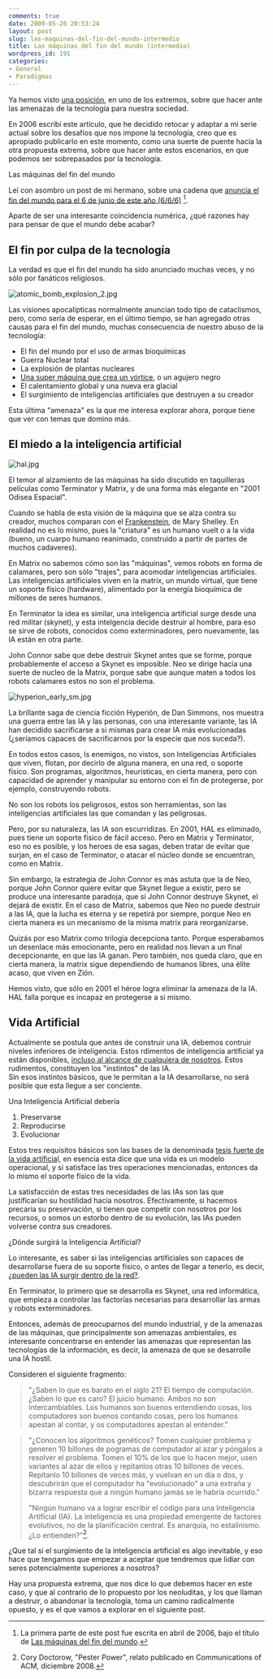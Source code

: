 ```yaml
---
comments: true
date: 2009-05-26 20:53:24
layout: post
slug: las-maquinas-del-fin-del-mundo-intermedio
title: Las máquinas del fin del mundo (intermedio)
wordpress_id: 191
categories:
- General
- Paradigmas
---
```


Ya hemos visto [una posición](http://www.lnds.net/2009/05/el-desafio-del-nuevo-ludita.html), en uno de los extremos, sobre que hacer ante las amenazas de la tecnología para nuestra sociedad.

En 2006 escribí este artículo, que he decidido retocar y adaptar a mi serie actual sobre los desafíos que nos impone la tecnología, creo que es apropiado publicarlo en este momento, como una suerte de puente hacia la otra propuesta extrema, sobre que hacer ante estos escenarios, en que podemos ser sobrepasados por la tecnología.


Las máquinas del fin del mundo

Leí con asombro un post de mi hermano, sobre una cadena que [anuncia el fin del mundo para el 6 de junio de este año (6/6/6)](http://www.ricardodiaz.org/archives/2006/04/fin.html) [^1].


Aparte de ser una interesante coincidencia numérica, ¿qué razones hay para pensar de que el mundo debe acabar?

## El fin por culpa de la tecnología

La verdad es que el fin del mundo ha sido anunciado muchas veces, y no sólo por fanáticos religiosos.

![atomic_bomb_explosion_2.jpg](atomic_bomb_explosion_2.jpg)

Las visiones apocalípticas normalmente anuncian todo tipo de cataclismos, pero, como sería de esperar, en el último tiempo, se han agregado otras causas para el fin del mundo, muchas consecuencia de nuestro abuso de la tecnología:

  * El fin del mundo por el uso de armas bioquímicas
  * Guerra Nuclear total
  * La explosión de plantas nucleares
  * [Una super máquina que crea un vórtice](http://www.lnds.net/2008/09/buuum.html), o un agujero negro
  * El calentamiento global y una nueva era glacial
  * El surgimiento de inteligencias artificiales que destruyen a su creador

Esta última "amenaza" es la que me interesa explorar ahora, porque tiene que ver con temas que domino más.


## El miedo a la inteligencia artificial

![hal.jpg](hal9000.jpg)

El temor al alzamiento de las máquinas ha sido discutido en taquilleras películas como Terminator y Matrix, y de una forma más elegante en "2001 Odisea Espacial".

  
Cuando se habla de esta visión de la máquina que se alza contra su creador, muchos comparan con el [Frankenstein](http://www.literature.org/authors/shelley-mary/frankenstein/), de Mary Shelley. En realidad no es lo mismo, pues la "criatura" es un humano vuelt
o a la vida (bueno, un cuarpo humano reanimado, construido a partir de partes de muchos cadaveres).

En Matrix no sabemos cómo son las "máquinas", vemos robots en forma de calamares, pero son sólo "trajes", para acomodar inteligencias artificiales. Las inteligencias artificiales viven en la matrix, un mundo virtual, que tiene un soporte físico (hardware), alimentado por la energía bioquímica de millones de seres humanos.

En Terminator la idea es similar, una inteligencia artificial surge desde una red militar (skynet), y esta intelgencia decide destruir al hombre, para eso se sirve de robots, conocidos como exterminadores, pero nuevamente, las IA están en otra parte.

John Connor sabe que debe destruir Skynet antes que se forme, porque probablemente el acceso a Skynet es imposible. Neo se dirige hacia una suerte de nucleo de la Matrix, porque sabe que aunque maten a todos los robots calamares estos no son el problema.

![hyperion_early_sm.jpg](hyperion_early_sm.jpg)

La brillante saga de ciencia ficción Hyperión, de Dan Simmons, nos muestra una guerra entre las IA y las personas, con una interesante variante, las IA han decidido sacrificarse a si mismas para crear IA más evolucionadas (¿seríamos capaces de sacrificarnos por la especie que nos suceda?).

En todos estos casos, ls enemigos, no vistos, son Inteligencias Artificiales que viven, flotan, por decirlo de alguna manera, en una red, o soporte físico. Son programas, algoritmos, heurísticas, en cierta manera, pero con capacidad de aprender y manipular su entorno con el fin de protegerse, por ejemplo, construyendo robots.

No son los robots los peligrosos, estos son herramientas, son las inteligencias artificiales las que comandan y las peligrosas.

Pero, por su naturaleza, las IA son escurridizas. En 2001, HAL es eliminado, pues tiene un soporte físico de fácil acceso. Pero en Matrix y Terminator, eso no es posible, y los heroes de esa sagas, deben tratar de evitar que surjan, en el caso de Terminator, o atacar el núcleo donde se encuentran, como en Matrix.

Sin embargo, la estrategia de John Connor es más astuta que la de Neo, porque John Connor quiere evitar que Skynet llegue a existir, pero se produce una interesante paradoja, que si John Connor destruye Skynet, el dejará de existir. En el caso de Matrix, sabemos que Neo no puede destruir a las IA, que la lucha es eterna y se repetirá por siempre, porque Neo en cierta manera es un mecanismo de la misma matrix para reorganizarse.

Quizás por eso Matrix como trilogía decepciona tanto. Porque esperabamos un desenlace más emocionante, pero en realidad nos llevan a un final decepcionante, en que las IA ganan. Pero también, nos queda claro, que en cierta manera, la matrix sigue dependiendo de humanos libres, una élite acaso, que viven en Zión.

Hemos visto, que sólo en 2001 el héroe logra eliminar la amenaza de la IA. HAL falla porque es incapaz en protegerse a si mismo.

## Vida Artificial

Actualmente se postula que  antes de construir una IA, debemos contruir niveles inferiores de inteligencia. Estos rdimentos de inteligencia artificial ya están disponibles, [incluso al alcance de cualquiera de nosotros](http://www.lnds.net/2009/03/el-sueno-de-las-ovejas-electricas.html). Estos rudimentos, constituyen los "instintos" de las IA.   
Sin esos instintos básicos, que le permitan a la IA desarrollarse, no será posible que esta llegue a ser conciente.

Una Inteligencia Artificial debería

  1. Preservarse
  2. Reproducirse
  3. Evolucionar

Estos tres requisitos básicos son las bases de la denominada [tesis fuerte de la vida artificia](http://vidaartificial.com/index.php?title=Vida_Artificial)l, en esencia esta dice que una vida es un modelo operacional, y si satisface las tres operaciones mencionadas, entonces da lo mismo el soporte físico de la vida.

La satisfacción de estas tres necesidades de las IAs son las que justificarían su hostilidad hacia nosotros. Efectivamente, si hacemos precaria su preservación, si tienen que competir con nosotros por los recursos, o somos un estorbo dentro de su evolución, las IAs pueden volverse contra sus creadores.

¿Dónde surgirá la Inteligencia Artificial?

Lo interesante, es saber si las inteligencias artificiales son capaces de desarrollarse fuera de su soporte físico, o antes de llegar a tenerlo, es decir, [¿pueden las IA surgir dentro de la red?](http://www.lnds.net/2008/12/y-si-las-inteligencias-artificiales-ya-e.html).

En Terminator, lo primero que se desarrolla es Skynet, una red informática, que empieza a controlar las factorías necesarias para desarrollar las armas y robots exterminadores.

Entonces, además de preocuparnos del mundo industrial, y de la amenazas de las máquinas, que principalmente son amenazas ambientales, es interesante concentrarse en  entender las amenazas que representan las tecnologías de la información, es decir, la amenaza de que se desarrolle una IA hostil.

Consideren el siguiente fragmento:

> "¿Saben lo que es barato en el siglo 21? El tiempo de computación. ¿Saben lo que es caro? El juicio humano. Ambos no son intercambiables. Los humanos son buenos entendiendo cosas, los computadores son buenos contando cosas, pero los humanos apestan al contar, y os computadores apestan al entender."  
  


> "¿Conocen los algoritmos genéticos? Tomen cualquier problema y generen 10 billones de pogramas de computador al azar y póngalos a resolver el problema. Tomen el 10% de los que lo hacen mejor, usen variantes al azar de ellos y repítanlos otras 10 billones de veces. Repítanlo 10 billones de veces más, y vuelvan en un día o dos, y descubrirán que el computador ha "evolucionado" a una extraña y bizarra respuesta que a ningún humano jamás se le habría ocurrido."
>
> "Ningún humano va a lograr escribir el código para una Inteligencia Artificial (IA). La inteligencia es una propiedad emergente de factores evolutivos, no de la planificación central. Es anarquía, no estalinismo. ¿Lo entienden?"[^2].
   
¿Que tal si el surgimiento de la inteligencia artificial es algo inevitable, y eso hace que tengamos que empezar a aceptar que tendremos que lidiar con seres potencialmente superiores a nosotros?

Hay una propuesta extrema, que nos dice lo que debemos hacer en este caso, y que al contrario de lo propuesto por los neoluditas, y los que llaman a destruir, o abandonar la tecnología, toma un camino radicalmente opuesto, y es el que vamos a explorar en el siguiente post.


[^1]: La primera parte de este post fue escrita en abril de 2006, bajo el título de [Las máquinas del fin del mundo](/2006/04/las-maquinas-del-fin-del-mundo.html).

[^2]: Cory Doctorow, "Pester Power", relato publicado en Communications of ACM, diciembre 2008.

